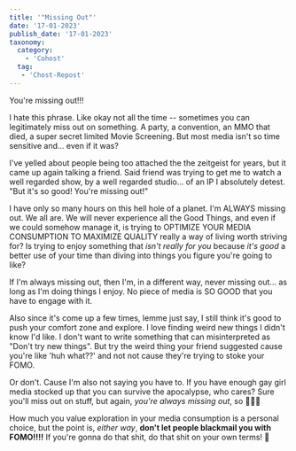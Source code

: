 ```yaml
---
title: '"Missing Out"'
date: '17-01-2023'
publish_date: '17-01-2023'
taxonomy:
  category:
    - 'Cohost'
  tag:
   - 'Chost-Repost'
---
```


You're missing out!!!

I hate this phrase. Like okay not all the time -- sometimes you can legitimately miss out on something. A party, a convention, an MMO that died, a super secret limited Movie Screening. But most media isn't so time sensitive and... even if it was?

I've yelled about people being too attached the the zeitgeist for years, but it came up again talking a friend. Said friend was trying to get me to watch a well regarded show, by a well regarded studio... of an IP I absolutely detest. "But it's so good! You're missing out!"

I have only so many hours on this hell hole of a planet. I'm ALWAYS missing out. We all are. We will never experience all the Good Things, and even if we could somehow manage it, is trying to OPTIMIZE YOUR MEDIA CONSUMPTION TO MAXIMIZE QUALITY really a way of living worth striving for? Is trying to enjoy something that *isn't really for you* because *it's good* a better use of your time than diving into things you figure you're going to like?

If I'm always missing out, then I'm, in a different way, never missing out... as long as I'm doing things I enjoy. No piece of media is SO GOOD that you have to engage with it.

Also since it's come up a few times, lemme just say, I still think it's good to push your comfort zone and explore. I love finding weird new things I didn't know I'd like. I don't want to write something that can misinterpreted as "Don't try new things". But try the weird thing your friend suggested cause you're like 'huh what??' and not not cause they're trying to stoke your FOMO.

Or don't. Cause I'm also not saying you have to. If you have enough gay girl media stocked up that you can survive the apocalypse, who cares? Sure you'll miss out on stuff, but again, *you're always missing out*, so 🤷🏼‍♀️

How much you value exploration in your media consumption is a personal choice, but the point is, *either way*, **don't let people blackmail you with FOMO!!!!** If you're gonna do that shit, do that shit on your own terms! 😤